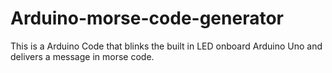 # Arduino-morse-code-generator
This is a Arduino Code that blinks the built in LED onboard Arduino Uno and delivers a  message in morse code.
